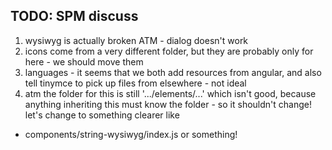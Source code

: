 
## TODO: SPM discuss

1. wysiwyg is actually broken ATM - dialog doesn't work
1. icons come from a very different folder, but they are probably only for here - we should move them
1. languages - it seems that we both add resources from angular, and also tell tinymce to pick up files from elsewhere - not ideal
1. atm the folder for this is still '.../elements/...' which isn't good, because anything inheriting this must know the folder - so it shouldn't change! let's change to something clearer like
  * components/string-wysiwyg/index.js or something!
